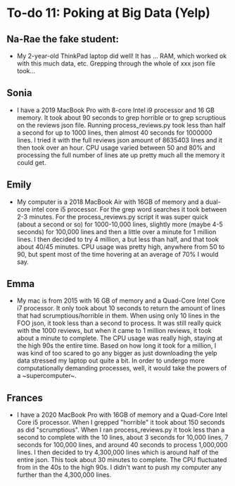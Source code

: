 # To-do 11: Poking at Big Data (Yelp)

## Na-Rae the fake student:
- My 2-year-old ThinkPad laptop did well! It has ... RAM, which worked ok with this much data, etc. Grepping through the whole of xxx json file took...

## Sonia
- I have a 2019 MacBook Pro with 8-core Intel i9 processor and 16 GB memory. It took about 90 seconds to grep horrible or to grep scruptious on the reviews json file. Running process_reviews.py took less than half a second for up to 1000 lines, then almost 40 seconds for 1000000 lines. I tried it with the full reviews json amount of 8635403 lines and it then took over an hour. CPU usage varied between 50 and 80% and processing the full number of lines ate up pretty much all the memory it could get.

## Emily
- My computer is a 2018 MacBook Air with 16GB of memory and a dual-core intel core i5 processor. For the grep word searches it took between 2-3 minutes. For the process_reviews.py script it was super quick (about a second or so) for 1000-10,000 lines, slightly more (maybe 4-5 seconds) for 100,000 lines and then a little over a minute for 1 million lines. I then decided to try 4 million, a but  less than half, and that took about 40/45 minutes. CPU usage was pretty high, anywhere from 50 to 90, but spent most of the time hovering at an average of 70% I would say.

## Emma
- My mac is from 2015 with 16 GB of memory and a Quad-Core Intel Core i7 processor. It only took about 10 seconds to return the amount of lines that had scrumptious/horrible in them. When using only 10 lines in the FOO json, it took less than a second to process. It was still really quick with the 1000 reviews, but when it came to 1 million reviews, it took about a minute to complete. The CPU usage was really high, staying at the high 90s the entire time. Based on how long it took for a million, I was kind of too scared to go any bigger as just downloading the yelp data stressed my laptop out quite a bit. In order to undergo more computationally demanding processes, well, it would take the powers of a \~supercomputer\~.

## Frances
- I have a 2020 MacBook Pro with 16GB of memory and a Quad-Core Intel Core i5 processor. When I grepped "horrible" it took about 150 seconds as did "scrumptious". When I ran process_reviews.py it took less than a second to complete with the 10 lines, about 3 seconds for 10,000 lines, 7 seconds for 100,000 lines, and around 40 seconds to process 1,000,000 lines. I then decided to try 4,300,000 lines which is around half of the entire json. This took about 30 minutes to complete. The CPU fluctuated from in the 40s to the high 90s. I didn't want to push my computer any further than the 4,300,000 lines.


